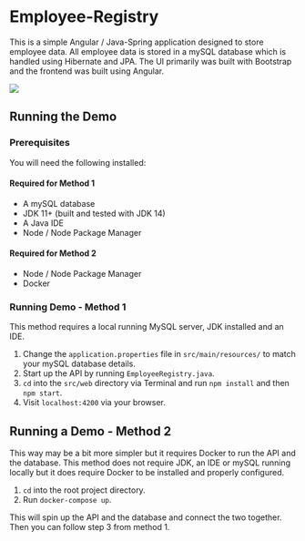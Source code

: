 # Employee-Registry
This is a simple Angular / Java-Spring application designed to store employee data.
All employee data is stored in a mySQL database which is handled using Hibernate and JPA.
The UI primarily was built with Bootstrap and the frontend was built using Angular.

![](https://i.imgur.com/6xp1i0V.png)

## Running the Demo
### Prerequisites
You will need the following installed:

#### Required for Method 1

* A mySQL database
* JDK 11+ (built and tested with JDK 14)
* A Java IDE
* Node / Node Package Manager

#### Required for Method  2

* Node / Node Package Manager
* Docker

### Running Demo - Method 1

This method requires a local running MySQL server, JDK installed and an IDE.

1. Change the `application.properties` file in `src/main/resources/` to match your mySQL database details.
2. Start up the API by running `EmployeeRegistry.java`.
3. `cd` into the `src/web` directory via Terminal and run `npm install` and then `npm start`.
4. Visit `localhost:4200` via your browser.

## Running a Demo - Method 2

This way may be a bit more simpler but it requires Docker to run the API and the database. This method does not require JDK, an IDE or mySQL running locally but it does require Docker to be installed and properly configured.

1. `cd` into the root project directory. 
2. Run `docker-compose up`.

This will spin up the API and the database and connect the two together. Then you can follow step 3 from method 1. 